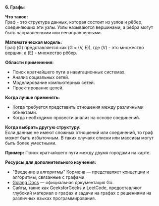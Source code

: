 **6. Графы**

**Что такое:**  
Граф - это структура данных, которая состоит из узлов и рёбер, соединяющих эти узлы. Узлы называются вершинами, а рёбра могут быть направленными или ненаправленными.

**Математическая модель:**  
Граф \(G\) представляется как \(G = (V, E)\), где \(V\) - это множество вершин, а \(E\) - множество рёбер.

**Области применения:**
- Поиск кратчайшего пути в навигационных системах.
- Анализ социальных сетей.
- Моделирование компьютерных сетей.
- Проектирование цепей.

**Когда лучше применять:**
- Когда требуется представить отношения между различными объектами.
- Когда необходимо провести анализ на основе соединений.

**Когда выбрать другую структуру:**  
Если данные не имеют сложных отношений или соединений, то граф может быть избыточным. В таких случаях списки или массивы могут быть более уместными.

**Пример:** Поиск кратчайшего пути между двумя городами на карте.

**Ресурсы для дополнительного изучения:**
- "Введение в алгоритмы" Кормена — представляет концепции и алгоритмы, связанные с графами.
- [Golang Docs](https://golang.org/doc/) — официальная документация Go.
- Сайты, такие как GeeksforGeeks и LeetCode, предоставляют глубокий материал о графах и задачи на графах с решениями на различных языках программирования.